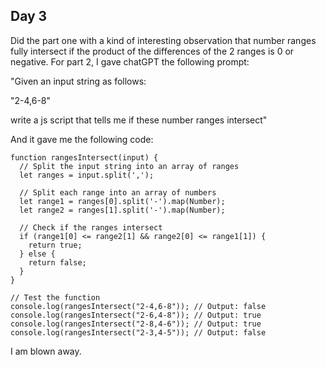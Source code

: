 ## Day 3

Did the part one with a kind of interesting observation that number ranges fully intersect if the product of the differences of the 2 ranges is 0 or negative. For part 2, I gave chatGPT the following prompt:

"Given an input string as follows:

"2-4,6-8"

write a js script that tells me if these number ranges intersect"

And it gave me the following code:

```
function rangesIntersect(input) {
  // Split the input string into an array of ranges
  let ranges = input.split(',');

  // Split each range into an array of numbers
  let range1 = ranges[0].split('-').map(Number);
  let range2 = ranges[1].split('-').map(Number);

  // Check if the ranges intersect
  if (range1[0] <= range2[1] && range2[0] <= range1[1]) {
    return true;
  } else {
    return false;
  }
}

// Test the function
console.log(rangesIntersect("2-4,6-8")); // Output: false
console.log(rangesIntersect("2-6,4-8")); // Output: true
console.log(rangesIntersect("2-8,4-6")); // Output: true
console.log(rangesIntersect("2-3,4-5")); // Output: false
```
I am blown away. 
